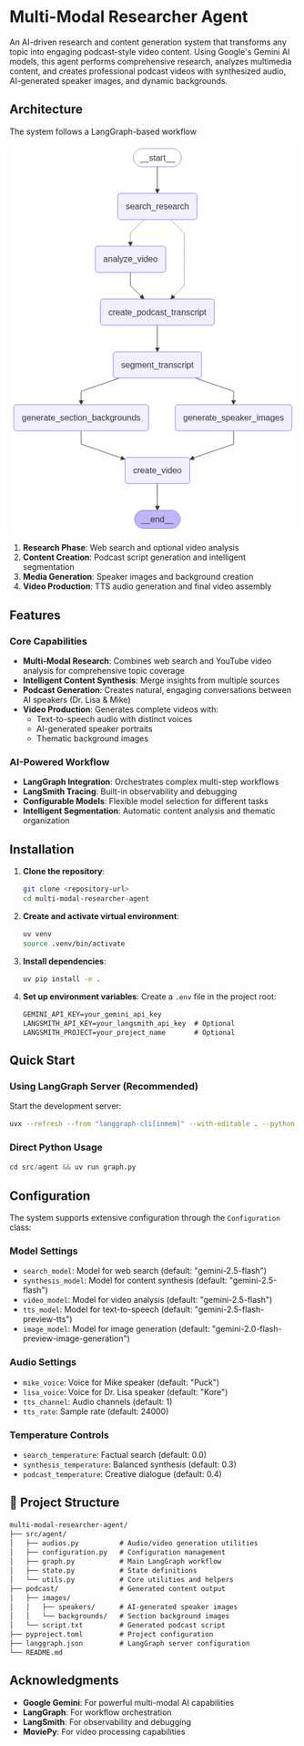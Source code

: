 # Multi-Modal Researcher Agent

An AI-driven research and content generation system that transforms any topic into engaging podcast-style video content. Using Google's Gemini AI models, this agent performs comprehensive research, analyzes multimedia content, and creates professional podcast videos with synthesized audio, AI-generated speaker images, and dynamic backgrounds.

## Architecture

The system follows a LangGraph-based workflow 

![Workflow Graph](podcast/graph.png)

1. **Research Phase**: Web search and optional video analysis
2. **Content Creation**: Podcast script generation and intelligent segmentation
3. **Media Generation**: Speaker images and background creation
4. **Video Production**: TTS audio generation and final video assembly


## Features

### Core Capabilities
- **Multi-Modal Research**: Combines web search and YouTube video analysis for comprehensive topic coverage
- **Intelligent Content Synthesis**: Merge insights from multiple sources
- **Podcast Generation**: Creates natural, engaging conversations between AI speakers (Dr. Lisa & Mike)
- **Video Production**: Generates complete videos with:
  - Text-to-speech audio with distinct voices
  - AI-generated speaker portraits
  - Thematic background images

### AI-Powered Workflow
- **LangGraph Integration**: Orchestrates complex multi-step workflows
- **LangSmith Tracing**: Built-in observability and debugging
- **Configurable Models**: Flexible model selection for different tasks
- **Intelligent Segmentation**: Automatic content analysis and thematic organization


## Installation

1. **Clone the repository**:
   ```bash
   git clone <repository-url>
   cd multi-modal-researcher-agent
   ```

2. **Create and activate virtual environment**:
   ```bash
   uv venv
   source .venv/bin/activate  
   ```

3. **Install dependencies**:
   ```bash
   uv pip install -e .
   ```

4. **Set up environment variables**:
   Create a `.env` file in the project root:
   ```env
   GEMINI_API_KEY=your_gemini_api_key
   LANGSMITH_API_KEY=your_langsmith_api_key  # Optional
   LANGSMITH_PROJECT=your_project_name       # Optional
   ```

## Quick Start

### Using LangGraph Server (Recommended)

Start the development server:
```bash
uvx --refresh --from "langgraph-cli[inmem]" --with-editable . --python 3.11 langgraph dev --allow-blocking
```

### Direct Python Usage

```python
cd src/agent && uv run graph.py 
```

## Configuration

The system supports extensive configuration through the `Configuration` class:

### Model Settings
- `search_model`: Model for web search (default: "gemini-2.5-flash")
- `synthesis_model`: Model for content synthesis (default: "gemini-2.5-flash")
- `video_model`: Model for video analysis (default: "gemini-2.5-flash")
- `tts_model`: Model for text-to-speech (default: "gemini-2.5-flash-preview-tts")
- `image_model`: Model for image generation (default: "gemini-2.0-flash-preview-image-generation")

### Audio Settings
- `mike_voice`: Voice for Mike speaker (default: "Puck")
- `lisa_voice`: Voice for Dr. Lisa speaker (default: "Kore")
- `tts_channel`: Audio channels (default: 1)
- `tts_rate`: Sample rate (default: 24000)

### Temperature Controls
- `search_temperature`: Factual search (default: 0.0)
- `synthesis_temperature`: Balanced synthesis (default: 0.3)
- `podcast_temperature`: Creative dialogue (default: 0.4)

## 📁 Project Structure

```
multi-modal-researcher-agent/
├── src/agent/
│   ├── audios.py          # Audio/video generation utilities
│   ├── configuration.py   # Configuration management
│   ├── graph.py           # Main LangGraph workflow
│   ├── state.py           # State definitions
│   └── utils.py           # Core utilities and helpers
├── podcast/               # Generated content output
│   ├── images/
│   │   ├── speakers/      # AI-generated speaker images
│   │   └── backgrounds/   # Section background images
│   └── script.txt         # Generated podcast script
├── pyproject.toml         # Project configuration
├── langgraph.json         # LangGraph server configuration
└── README.md
```


## Acknowledgments

- **Google Gemini**: For powerful multi-modal AI capabilities
- **LangGraph**: For workflow orchestration
- **LangSmith**: For observability and debugging
- **MoviePy**: For video processing capabilities

